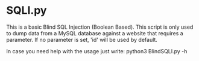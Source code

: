 # SQLI.py
This is a basic Blind SQL Injection (Boolean Based). This script is only used to dump data from a MySQL database against a website that requires a parameter. If no parameter is set, 'id' will be used by default.

In case you need help with the usage just write: python3 BlindSQLI.py -h
